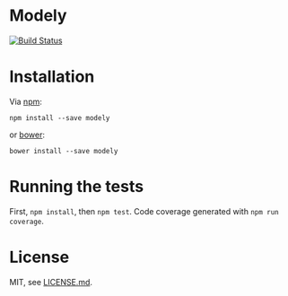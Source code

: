 # Modely

[![Build Status](https://travis-ci.org/codemix/modely.svg?branch=master)](https://travis-ci.org/codemix/modely)


# Installation

Via [npm](https://npmjs.org/package/modely):

    npm install --save modely


or [bower](http://bower.io/search/?q=modely):


    bower install --save modely



# Running the tests

First, `npm install`, then `npm test`. Code coverage generated with `npm run coverage`.


# License

MIT, see [LICENSE.md](LICENSE.md).

